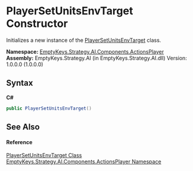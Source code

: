 # PlayerSetUnitsEnvTarget Constructor 
 

Initializes a new instance of the <a href="T_EmptyKeys_Strategy_AI_Components_ActionsPlayer_PlayerSetUnitsEnvTarget">PlayerSetUnitsEnvTarget</a> class.

**Namespace:**&nbsp;<a href="N_EmptyKeys_Strategy_AI_Components_ActionsPlayer">EmptyKeys.Strategy.AI.Components.ActionsPlayer</a><br />**Assembly:**&nbsp;EmptyKeys.Strategy.AI (in EmptyKeys.Strategy.AI.dll) Version: 1.0.0.0 (1.0.0.0)

## Syntax

**C#**<br />
``` C#
public PlayerSetUnitsEnvTarget()
```


## See Also


#### Reference
<a href="T_EmptyKeys_Strategy_AI_Components_ActionsPlayer_PlayerSetUnitsEnvTarget">PlayerSetUnitsEnvTarget Class</a><br /><a href="N_EmptyKeys_Strategy_AI_Components_ActionsPlayer">EmptyKeys.Strategy.AI.Components.ActionsPlayer Namespace</a><br />